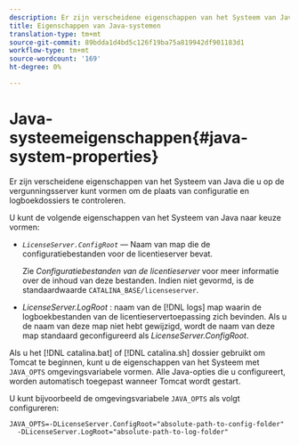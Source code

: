```yaml
---
description: Er zijn verscheidene eigenschappen van het Systeem van Java die u op de vergunningsserver kunt vormen om de plaats van configuratie en logboekdossiers te controleren.
title: Eigenschappen van Java-systemen
translation-type: tm+mt
source-git-commit: 89bdda1d4bd5c126f19ba75a819942df901183d1
workflow-type: tm+mt
source-wordcount: '169'
ht-degree: 0%

---
```



# Java-systeemeigenschappen{#java-system-properties}

Er zijn verscheidene eigenschappen van het Systeem van Java die u op de vergunningsserver kunt vormen om de plaats van configuratie en logboekdossiers te controleren.

U kunt de volgende eigenschappen van het Systeem van Java naar keuze vormen:

* *`LicenseServer.ConfigRoot`* — Naam van map die de configuratiebestanden voor de licentieserver bevat.

   Zie *Configuratiebestanden van de licentieserver* voor meer informatie over de inhoud van deze bestanden. Indien niet gevormd, is de standaardwaarde `CATALINA_BASE/licenseserver`.

* *LicenseServer.LogRoot* : naam van de  [!DNL logs] map waarin de logboekbestanden van de licentieservertoepassing zich bevinden. Als u de naam van deze map niet hebt gewijzigd, wordt de naam van deze map standaard geconfigureerd als *LicenseServer.ConfigRoot*.

Als u het [!DNL catalina.bat] of [!DNL catalina.sh] dossier gebruikt om Tomcat te beginnen, kunt u de eigenschappen van het Systeem met `JAVA_OPTS` omgevingsvariabele vormen. Alle Java-opties die u configureert, worden automatisch toegepast wanneer Tomcat wordt gestart.

U kunt bijvoorbeeld de omgevingsvariabele `JAVA_OPTS` als volgt configureren:

```
JAVA_OPTS=-DLicenseServer.ConfigRoot="absolute-path-to-config-folder" 
  -DLicenseServer.LogRoot="absolute-path-to-log-folder"
```

